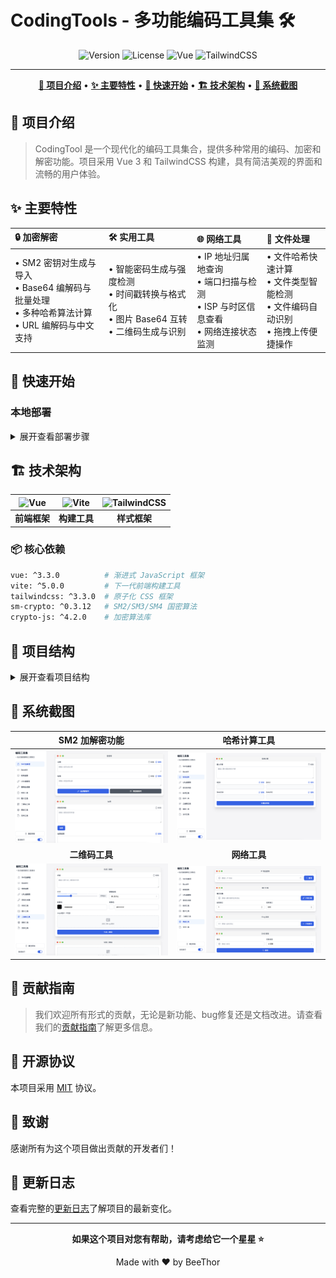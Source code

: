 # CodingTools - 多功能编码工具集 🛠️

<div align="center">

![Version](https://img.shields.io/badge/version-1.0.0-blue.svg)
![License](https://img.shields.io/badge/license-MIT-green.svg)
![Vue](https://img.shields.io/badge/Vue.js-3.x-4FC08D.svg?logo=vue.js)
![TailwindCSS](https://img.shields.io/badge/TailwindCSS-3.x-38B2AC.svg?logo=tailwind-css)

---

**[📝 项目介绍](#-项目介绍)** •
**[✨ 主要特性](#-主要特性)** •
**[🚀 快速开始](#-快速开始)** •
**[🏗 技术架构](#-技术架构)** •
**[📸 系统截图](#-系统截图)**

</div>

## 📝 项目介绍

> CodingTool 是一个现代化的编码工具集合，提供多种常用的编码、加密和解密功能。项目采用 Vue 3 和 TailwindCSS 构建，具有简洁美观的界面和流畅的用户体验。

## ✨ 主要特性

<div align="center">

|🔒 加密解密|🛠 实用工具|🌐 网络工具|📂 文件处理|
|:--|:--|:--|:--|
|• SM2 密钥对生成与导入<br>• Base64 编解码与批量处理<br>• 多种哈希算法计算<br>• URL 编解码与中文支持|• 智能密码生成与强度检测<br>• 时间戳转换与格式化<br>• 图片 Base64 互转<br>• 二维码生成与识别|• IP 地址归属地查询<br>• 端口扫描与检测<br>• ISP 与时区信息查看<br>• 网络连接状态监测|• 文件哈希快速计算<br>• 文件类型智能检测<br>• 文件编码自动识别<br>• 拖拽上传便捷操作|

</div>

## 🚀 快速开始

### 本地部署

<details>
<summary>展开查看部署步骤</summary>

1. **克隆仓库**
```bash
git clone https://github.com/BeeThor/CodingTool.git
cd CodingTool
```

2. **安装依赖**
```bash
npm install
# 或者使用 yarn
yarn install
```

3. **启动开发服务器**
```bash
npm run dev
# 或者使用 yarn
yarn dev
```

4. **构建生产版本**
```bash
npm run build
# 或者使用 yarn
yarn build
```
</details>

## 🏗 技术架构

<div align="center">

|![Vue](https://img.shields.io/badge/-Vue_3-4FC08D?style=flat-square&logo=vue.js&logoColor=white)|![Vite](https://img.shields.io/badge/-Vite-646CFF?style=flat-square&logo=vite&logoColor=white)|![TailwindCSS](https://img.shields.io/badge/-TailwindCSS-38B2AC?style=flat-square&logo=tailwind-css&logoColor=white)|
|:-:|:-:|:-:|
|**前端框架**|**构建工具**|**样式框架**|

</div>

### 📦 核心依赖

```bash
vue: ^3.3.0          # 渐进式 JavaScript 框架
vite: ^5.0.0         # 下一代前端构建工具
tailwindcss: ^3.3.0  # 原子化 CSS 框架
sm-crypto: ^0.3.12   # SM2/SM3/SM4 国密算法
crypto-js: ^4.2.0    # 加密算法库
```

## 📁 项目结构

<details>
<summary>展开查看项目结构</summary>

```
CodingTool/
├── src/                # 源代码目录
│   ├── assets/         # 静态资源
│   ├── components/     # Vue组件
│   ├── utils/          # 工具函数
│   ├── App.vue         # 根组件
│   └── main.js         # 入口文件
├── index.html          # HTML模板
├── vite.config.js      # Vite配置
└── package.json        # 项目配置
```
</details>

## 📸 系统截图

<div align="center">

| SM2 加解密功能 | 哈希计算工具 |
|:-:|:-:|
| ![主界面](./public/img/1.png) | ![哈希计算](./public/img/2.png) |
| **二维码工具** | **网络工具** |
| ![二维码工具](./public/img/3.png) | ![网络工具](./public/img/4.png) |

</div>

## 🤝 贡献指南

> 我们欢迎所有形式的贡献，无论是新功能、bug修复还是文档改进。请查看我们的[贡献指南](./CONTRIBUTING.md)了解更多信息。

## 📄 开源协议

本项目采用 [MIT](./LICENSE) 协议。

## 🙏 致谢

感谢所有为这个项目做出贡献的开发者们！

## 🔄 更新日志

查看完整的[更新日志](./CHANGELOG.md)了解项目的最新变化。

---

<div align="center">

**如果这个项目对您有帮助，请考虑给它一个星星 ⭐️**

Made with ❤️ by BeeThor

</div>

